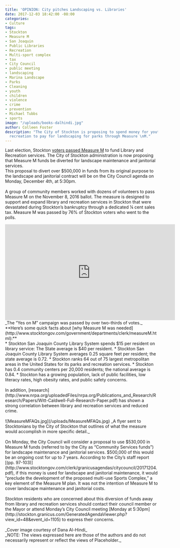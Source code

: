 ```yaml
---
title: 'OPINION: City pitches Landscaping vs. Libraries'
date: 2017-12-03 18:42:00 -08:00
categories:
- Culture
tags:
- Stockton
- Measure M
- San Joaquin
- Public Libraries
- Recreation
- Multi-sport complex
- tax
- City Council
- public meeting
- landscaping
- Marina Landscape
- Parks
- Cleaning
- youth
- children
- violence
- crime
- prevention
- Michael Tubbs
- sports
image: "/uploads/books-dalhindi.jpg"
author: Colleen Foster
description: "The City of Stockton is proposing to spend money for youth sports and
  recreation to pay for landscaping for parks through Measure \nM."
---
```


Last election, Stockton [voters passed Measure M](http://votersedge.org/ca/en/ballot/election/area/42/measures/measure/2154?election_authority_id=39) to fund Library and Recreation services. The City of Stockton administration is now proposing that Measure M funds be diverted for landscape maintenance and janitorial services. 
<br>
This proposal to divert over $500,000 in funds from its original purpose to the landscape and janitorial contract will be on the City Council agenda on Monday, December 4th, at 5:30pm.
<br>  
A group of community members worked with dozens of volunteers to pass Measure M on the November 8, 2016 ballot. The measure is designed to support and expand library and recreation services in Stockton that were devastated during Stockton’s bankruptcy through a dedicated ¼ cent sales tax. Measure M was passed by 76% of Stockton voters who went to the polls.
<br>
<iframe width="560" height="315" src="https://www.youtube.com/embed/6VIMfshUA8g" frameborder="0" allowfullscreen></iframe>
_The “Yes on M” campaign was passed by over two-thirds of votes._
<br>
**Here’s some quick facts about [why Measure M was needed](http://www.stocktongov.com/government/departments/clerk/measureM.html):**<br>
* Stockton San Joaquin County Library System spends $15 per resident on library service: The State average is $40 per resident.
* Stockton San Joaquin County Library System averages 0.25 square feet per resident; the state average is 0.72.
* Stockton ranks 64 out of 75 largest metropolitan areas in the United States for its parks and recreation services.
* Stockton has 0.4 community centers per 20,000 residents; the national average is 0.84.
* Stockton has a growing population, lack of public facilities, low literacy rates, high obesity rates, and public safety concerns.  <br>
<br>
In addition, [research](http://www.nrpa.org/uploadedFiles/nrpa.org/Publications_and_Research/Research/Papers/Witt-Caldwell-Full-Research-Paper.pdf) has shown a strong correlation between library and recreation services and reduced crime.<br>
<br>
![MeasureMFAQs.jpg](/uploads/MeasureMFAQs.jpg)
_A flyer sent to Stocktonians by the City of Stockton that outlines of what the measure would accomplish in more specific detail._<br>
<br>
On Monday, the City Council will consider a proposal to use $530,000 in Measure M funds (referred to by the City as “Community Services funds”) for landscape maintenance and janitorial services. $500,000 of this would be an ongoing cost for up to 7 years. According to the City’s staff report [(pp. 97-103)](http://www.stocktongov.com/clerk/granicusagendas/citycouncil/20171204.pdf), if this money is used for landscape and janitorial maintenance, it would “preclude the development of the proposed multi-use Sports Complex,” a key element of the Measure M plan. It was not the intention of Measure M to cover landscape maintenance and janitorial costs.<br>
<br>
Stockton residents who are concerned about this diversion of funds away from library and recreation services should contact their council member or the Mayor or attend Monday’s City Council meeting [Monday at 5:30pm](http://stockton.granicus.com/GeneratedAgendaViewer.php?view_id=48&event_id=1105) to express their concerns.
<br><br>
_Cover image courtesy of Dana Al-Hindi_
<br>
_NOTE: The views expressed here are those of the authors and do not necessarily represent or reflect the views of Placeholder._